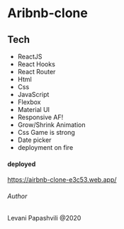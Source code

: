 # Aribnb-clone

## Tech

- ReactJS
- React Hooks
- React Router
- Html
- Css
- JavaScript
- Flexbox
- Material UI
- Responsive AF!
- Grow/Shrink Animation
- Css Game is strong
- Date picker
- deployment on fire

#### deployed

https://airbnb-clone-e3c53.web.app/

###### Author

Levani Papashvili @2020
